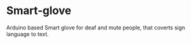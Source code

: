 # Smart-glove
Arduino based Smart glove for deaf and mute people, that coverts sign language to text.
